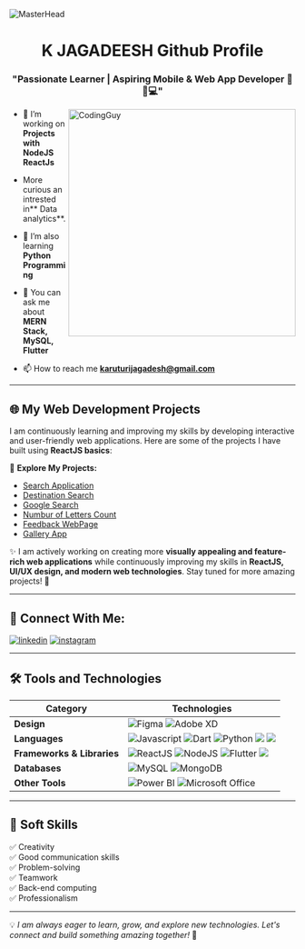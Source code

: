 ![MasterHead](https://blog.bit.ai/wp-content/uploads/2018/09/How-to-Embed-GitHub-Gists-in-Your-Documents-Blog-Banner.png)

<h1 align="center">K JAGADEESH Github Profile</h1>
<h3 align="center">"Passionate Learner | Aspiring Mobile & Web App Developer 🚀📱💻"</h3>

<img align= "right" alt="CodingGuy" width="400" src="https://cdn.dribbble.com/users/1162077/screenshots/3848914/media/320984a9ca58b3c73274c9259ecf6de8.gif">

- 🔭 I’m working on **Projects with NodeJS ReactJs**
-  More curious an intrested in** Data analytics**.

- 🌱 I’m also learning **Python Programming**

- 💬 You can ask me about **MERN Stack, MySQL, Flutter**

- 📫 How to reach me **karuturijagadesh@gmail.com**

---

## 🌐 My Web Development Projects

I am continuously learning and improving my skills by developing interactive and user-friendly web applications. Here are some of the projects I have built using **ReactJS basics**:

🔗 **Explore My Projects:**

- [Search Application](https://kjsearch.ccbp.tech/)
- [Destination Search](https://kjdestination.ccbp.tech/)
- [Google Search](https://kjgooglesearch.ccbp.tech/)
- [Numbur of Letters Count](https://kjletterscount.ccbp.tech/)
- [Feedback WebPage](https://kjfeedback.ccbp.tech/)
- [Gallery App](https://kjgalleryapp.ccbp.tech/)

✨ I am actively working on creating more **visually appealing and feature-rich web applications** while continuously improving my skills in **ReactJS, UI/UX design, and modern web technologies**. Stay tuned for more amazing projects! 🚀

---

## 🔗 Connect With Me:
[![linkedin](https://img.shields.io/badge/linkedin-0A66C2?style=for-the-badge&logo=linkedin&logoColor=white)](https://www.linkedin.com/in/k-jagadeesh-9386841b2/)
[![instagram](https://img.shields.io/badge/instagram-E4405F?style=for-the-badge&logo=instagram&logoColor=white)](https://www.instagram.com/k_jagadeesh_chowdary007/)

---

## 🛠 Tools and Technologies

| **Category** | **Technologies** |
| --- | --- |
| **Design** | ![Figma](https://img.shields.io/badge/figma-%23F24E1E.svg?style=for-the-badge&logo=figma&logoColor=white) ![Adobe XD](https://img.shields.io/badge/Adobe%20XD-470137?style=for-the-badge&logo=Adobe%20XD&logoColor=#FF61F6) |
| **Languages** | ![Javascript](https://img.shields.io/badge/javascript-%23323330.svg?style=for-the-badge&logo=javascript&logoColor=%23F7DF1E) ![Dart](https://img.shields.io/badge/dart-%230175C2.svg?style=for-the-badge&logo=dart&logoColor=white) ![Python](https://img.shields.io/badge/Python-3776AB?style=for-the-badge&logo=python&logoColor=white) <img src="https://img.shields.io/badge/CSS3-1572B6?style=for-the-badge&logo=css3&logoColor=white" /> <img src="https://img.shields.io/badge/HTML5-E34F26?style=for-the-badge&logo=html5&logoColor=white" /> |
| **Frameworks & Libraries** | ![ReactJS](https://img.shields.io/badge/ReactJS-20232A?style=for-the-badge&logo=react&logoColor=61DAFB) ![NodeJS](https://img.shields.io/badge/Node.js-43853D?style=for-the-badge&logo=node.js&logoColor=white) ![Flutter](https://img.shields.io/badge/Flutter-%2302569B.svg?style=for-the-badge&logo=Flutter&logoColor=white) <img src="https://img.shields.io/badge/Bootstrap-563D7C?style=for-the-badge&logo=bootstrap&logoColor=white" /> |
| **Databases** | ![MySQL](https://img.shields.io/badge/mysql-%2300f.svg?style=for-the-badge&logo=mysql&logoColor=white) ![MongoDB](https://img.shields.io/badge/MongoDB-%234ea94b.svg?style=for-the-badge&logo=mongodb&logoColor=white) |
| **Other Tools** | ![Power BI](https://img.shields.io/badge/Power%20BI-F2C811?style=for-the-badge&logo=power%20bi&logoColor=black) ![Microsoft Office](https://img.shields.io/badge/Microsoft_Office-D83B01?style=for-the-badge&logo=microsoft-office&logoColor=white) |

---

## 🎯 Soft Skills

✅ Creativity  
✅ Good communication skills  
✅ Problem-solving  
✅ Teamwork  
✅ Back-end computing  
✅ Professionalism  

---

💡 *I am always eager to learn, grow, and explore new technologies. Let's connect and build something amazing together!* 🚀
